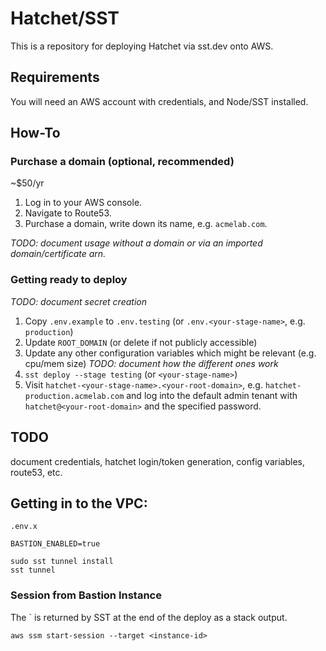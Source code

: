 # Hatchet/SST

This is a repository for deploying Hatchet via sst.dev onto AWS.

## Requirements 

You will need an AWS account with credentials, and Node/SST installed.

## How-To

### Purchase a domain (optional, recommended)

~$50/yr

1. Log in to your AWS console.
1. Navigate to Route53.
1. Purchase a domain, write down its name, e.g. `acmelab.com`.

_TODO: document usage without a domain or via an imported domain/certificate arn._

### Getting ready to deploy

_TODO: document secret creation_

1. Copy `.env.example` to `.env.testing` (or `.env.<your-stage-name>`, e.g. `production`)
1. Update `ROOT_DOMAIN` (or delete if not publicly accessible)
1. Update any other configuration variables which might be relevant (e.g. cpu/mem size) _TODO: document how the different ones work_
1. `sst deploy --stage testing` (or `<your-stage-name>`)
1. Visit `hatchet-<your-stage-name>.<your-root-domain>`, e.g. `hatchet-production.acmelab.com` and log into the default admin tenant with `hatchet@<your-root-domain>` and the specified password.


## TODO

document credentials, hatchet login/token generation, config variables, route53, etc.


## Getting in to the VPC:


`.env.x`
```
BASTION_ENABLED=true
```

```
sudo sst tunnel install
sst tunnel
```

### Session from Bastion Instance

The `<instance-id> is returned by SST at the end of the deploy as a stack output.

```
aws ssm start-session --target <instance-id>
```